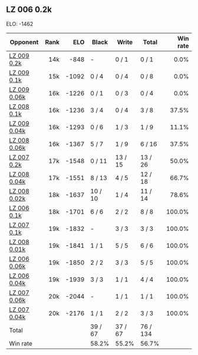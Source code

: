 ## LZ 006 0.2k ##

ELO: -1462

Opponent | Rank | ELO | Black | Write | Total | Win rate
---------|-----:|----:|-------|-------|-------|-------:
[LZ 009 0.2k](LZ%20009%200.2k.md) | 14k | -848 | - | 0 / 1 | 0 / 1 | 0.0%
[LZ 009 0.1k](LZ%20009%200.1k.md) | 15k | -1092 | 0 / 4 | 0 / 4 | 0 / 8 | 0.0%
[LZ 009 0.06k](LZ%20009%200.06k.md) | 16k | -1226 | 0 / 1 | 0 / 3 | 0 / 4 | 0.0%
[LZ 008 0.1k](LZ%20008%200.1k.md) | 16k | -1236 | 3 / 4 | 0 / 4 | 3 / 8 | 37.5%
[LZ 009 0.04k](LZ%20009%200.04k.md) | 16k | -1293 | 0 / 6 | 1 / 3 | 1 / 9 | 11.1%
[LZ 008 0.06k](LZ%20008%200.06k.md) | 16k | -1367 | 5 / 7 | 1 / 9 | 6 / 16 | 37.5%
[LZ 007 0.2k](LZ%20007%200.2k.md) | 17k | -1548 | 0 / 11 | 13 / 15 | 13 / 26 | 50.0%
[LZ 008 0.04k](LZ%20008%200.04k.md) | 17k | -1551 | 8 / 13 | 4 / 5 | 12 / 18 | 66.7%
[LZ 008 0.02k](LZ%20008%200.02k.md) | 18k | -1637 | 10 / 10 | 1 / 4 | 11 / 14 | 78.6%
[LZ 006 0.1k](LZ%20006%200.1k.md) | 18k | -1701 | 6 / 6 | 2 / 2 | 8 / 8 | 100.0%
[LZ 007 0.1k](LZ%20007%200.1k.md) | 19k | -1832 | - | 3 / 3 | 3 / 3 | 100.0%
[LZ 008 0.01k](LZ%20008%200.01k.md) | 19k | -1841 | 1 / 1 | 5 / 5 | 6 / 6 | 100.0%
[LZ 006 0.06k](LZ%20006%200.06k.md) | 19k | -1850 | 2 / 2 | 3 / 3 | 5 / 5 | 100.0%
[LZ 006 0.04k](LZ%20006%200.04k.md) | 19k | -1939 | 3 / 3 | 1 / 1 | 4 / 4 | 100.0%
[LZ 007 0.06k](LZ%20007%200.06k.md) | 20k | -2044 | - | 1 / 1 | 1 / 1 | 100.0%
[LZ 007 0.04k](LZ%20007%200.04k.md) | 20k | -2176 | 1 / 1 | 2 / 2 | 3 / 3 | 100.0%
Total | | | 39 / 67 | 37 / 67 | 76 / 134 | 
Win rate| | | 58.2% | 55.2% | 56.7% | 
